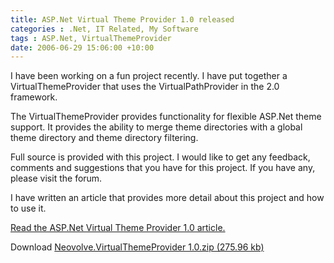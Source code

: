 ```yaml
---
title: ASP.Net Virtual Theme Provider 1.0 released
categories : .Net, IT Related, My Software
tags : ASP.Net, VirtualThemeProvider
date: 2006-06-29 15:06:00 +10:00
---
```


 I have been working on a fun project recently. I have put together a VirtualThemeProvider that uses the VirtualPathProvider in the 2.0 framework. 

 The VirtualThemeProvider provides functionality for flexible ASP.Net theme support. It provides the ability to merge theme directories with a global theme directory and theme directory filtering. 

 Full source is provided with this project. I would like to get any feedback, comments and suggestions that you have for this project. If you have any, please visit the forum. 

 I have written an article that provides more detail about this project and how to use it. 

[Read the ASP.Net Virtual Theme Provider 1.0 article.][0]

 Download [Neovolve.VirtualThemeProvider 1.0.zip (275.96 kb)][1]

[0]: /page/ASPNet-Virtual-Theme-Provider-10.aspx
[1]: /files/2008/9/Neovolve.VirtualThemeProvider+1.0.zip
